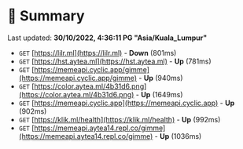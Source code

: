 # 📖 Summary
Last updated: **30/10/2022, 4:36:11 PG "Asia/Kuala_Lumpur"**

- `GET` [https://lilr.ml](https://lilr.ml) - **Down** (801ms)
- `GET` [https://hst.aytea.ml](https://hst.aytea.ml) - **Up** (781ms)
- `GET` [https://memeapi.cyclic.app/gimme](https://memeapi.cyclic.app/gimme) - **Up** (940ms)
- `GET` [https://color.aytea.ml/4b31d6.png](https://color.aytea.ml/4b31d6.png) - **Up** (1649ms)
- `GET` [https://memeapi.cyclic.app](https://memeapi.cyclic.app) - **Up** (902ms)
- `GET` [https://klik.ml/health](https://klik.ml/health) - **Up** (992ms)
- `GET` [https://memeapi.aytea14.repl.co/gimme](https://memeapi.aytea14.repl.co/gimme) - **Up** (1036ms)
